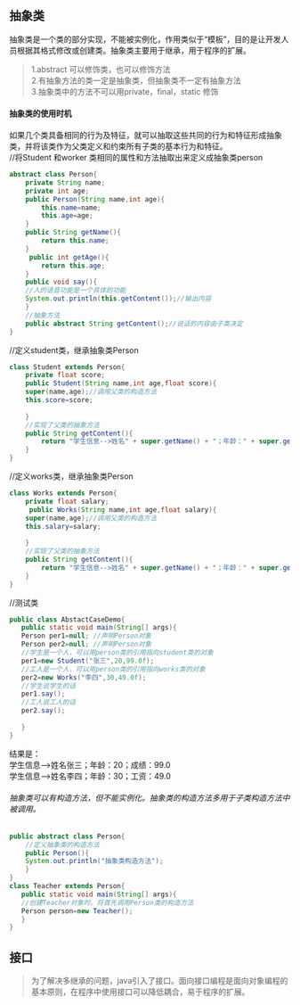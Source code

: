 ## 抽象类
抽象类是一个类的部分实现，不能被实例化，作用类似于“模板”，目的是让开发人员根据其格式修改或创建类。抽象类主要用于继承，用于程序的扩展。
> 1.abstract 可以修饰类，也可以修饰方法<br>
> 2.有抽象方法的类一定是抽象类，但抽象类不一定有抽象方法<br>
> 3.抽象类中的方法不可以用private，final，static 修饰

#### 抽象类的使用时机
如果几个类具备相同的行为及特征，就可以抽取这些共同的行为和特征形成抽象类，并将该类作为父类定义和约束所有子类的基本行为和特征。<br>
//将Student 和worker 类相同的属性和方法抽取出来定义成抽象类person
```java
abstract class Person{
    private String name;
    private int age;
    public Person(String name,int age){
        this.name=name;
        this.age=age;
    }
    public String getName(){
        return this.name;
    }
     public int getAge(){
        return this.age;
    }
    public void say(){
    //人的语音功能是一个具体的功能
    System.out.println(this.getContent());//输出内容
    }                       
    //抽象方法
    public abstract String getContent();//说话的内容由子类决定
}
```
//定义student类，继承抽象类Person
```java
class Student extends Person{
    private float score;
    public Student(String name,int age,float score){
    super(name,age);//调用父类的构造方法
    this.score=score;
    
    }
    //实现了父类的抽象方法
    public String getContent(){
        return "学生信息-->姓名" + super.getName() + "；年龄：" + super.getAge() + "；成绩：" + this.score; 
    }
}
```
//定义works类，继承抽象类Person
```java
class Works extends Person{
    private float salary;
     public Works(String name,int age,float salary){
    super(name,age);//调用父类的构造方法
    this.salary=salary;
    
    }
    //实现了父类的抽象方法
    public String getContent(){
        return "学生信息-->姓名" + super.getName() + "；年龄：" + super.getAge() + "；工资：" + this.salary; 
    }
}
```
//测试类
```java
public class AbstactCaseDemo{
   public static void main(String[] args){
   Person per1=null; //声明Person对象
   Person per2=null; //声明Person对象
   //学生是一个人，可以用person类的引用指向student类的对象
   per1=new Student("张三",20,99.0f);
   //工人是一个人，可以用person类的引用指向works类的对象
   per2=new Works("李四",30,49.0f);
   //学生说学生的话
   per1.say();
   //工人说工人的话
   per2.say();
   
   }
}
```
结果是：<br>
学生信息-->姓名张三；年龄：20；成绩：99.0<br>
学生信息-->姓名李四；年龄：30；工资：49.0
###### 抽象类可以有构造方法，但不能实例化。抽象类的构造方法多用于子类构造方法中被调用。

```java
public abstract class Person{
    //定义抽象类的构造方法
    public Person(){
    System.out.println("抽象类构造方法");
    }
}
class Teacher extends Person{
   public static void main(String[] args){
   //创建Teacher对象时。将首先调用Person类的构造方法
   Person person=new Teacher();
   }
}
```

## 接口
> 为了解决多继承的问题，java引入了接口。面向接口编程是面向对象编程的基本原则，在程序中使用接口可以降低耦合，易于程序的扩展。









